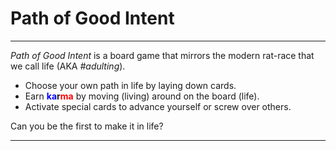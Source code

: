 # Path of Good Intent

---

_Path of Good Intent_ is a board game that mirrors the modern rat-race that we call life (AKA _#adulting_).

* Choose your own path in life by laying down cards.
* Earn <span style="font-weight:bold;"><span style="color:blue;">ka</span>r<span style="color:red;">ma</span></span> by moving (living) around on the board (life).
* Activate special cards to advance yourself or screw over others.

Can you be the first to make it in life?

---
